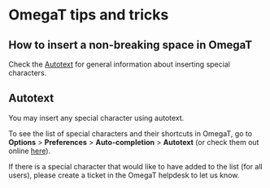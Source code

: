 # OmegaT tips and tricks

## How to insert a non-breaking space in OmegaT

Check the [Autotext](autotext.md) for general information about inserting special characters.

## Autotext

You may insert any special character using autotext.

To see the list of special characters and their shortcuts in OmegaT, go to **Options** > **Preferences** > **Auto-completion** > **Autotext** (or check them out online [here](https://github.com/capstanlqc/omegat-customization/blob/master/docs/omegat-autotext.md)).

If there is a special character that would like to have added to the list (for all users), please create a ticket in the OmegaT helpdesk to let us know.

